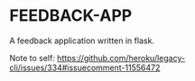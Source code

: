 # FEEDBACK-APP
A feedback application written in flask.

Note to self: https://github.com/heroku/legacy-cli/issues/334#issuecomment-11556472
